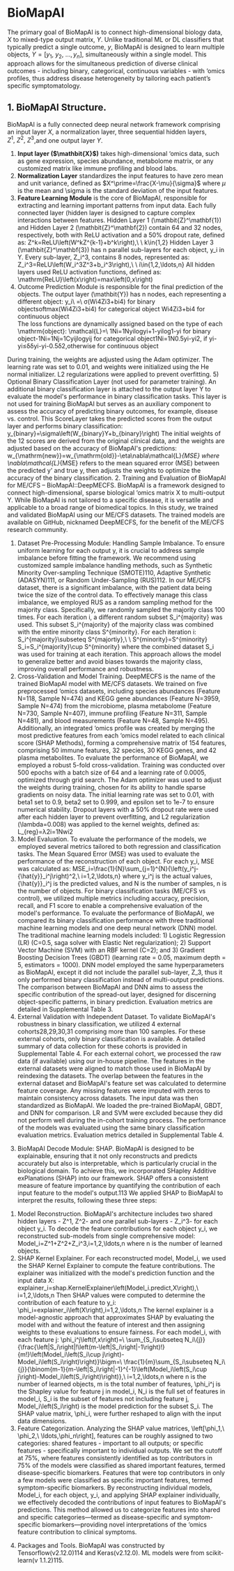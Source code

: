 # BioMapAI
The primary goal of BioMapAI is to connect high-dimensional biology data, $X$ to mixed-type output matrix, $Y$. Unlike traditional ML or DL classifiers that typically predict a single outcome, $y$, BioMapAI is designed to learn multiple objects, $Y=\left[y_1,\ y_2,\ \ldots,y_n\right]$, simultaneously within a single model. This approach allows for the simultaneous prediction of diverse clinical outcomes - including binary, categorical, continuous variables - with ‘omics profiles, thus address disease heterogeneity by tailoring each patient’s specific symptomatology.


## 1. BioMapAI Structure.
BioMapAI is a fully connected deep neural network framework comprising an input layer $X$, a normalization layer, three sequential hidden layers, $Z^1,\ Z^2,\ Z^3$,and one output layer $Y$.

1) **Input layer ($\mathbit{X}$)** takes high-dimensional ‘omics data, such as gene expression, species abundance, metabolome matrix, or any customized matrix like immune profiling and blood labs.
2) **Normalization Layer** standardizes the input features to have zero mean and unit variance, defined as
   $X^\prime=\frac{X-\mu}{\sigma}$
where $\mu$ is the mean and \sigma is the standard deviation of the input features.
3) **Feature Learning Module** is the core of BioMapAI, responsible for extracting and learning important patterns from input data. Each fully connected layer (hidden layer is designed to capture complex interactions between features. Hidden Layer 1 (\mathbit{Z}^\mathbf{1}) and Hidden Layer 2 (\mathbit{Z}^\mathbf{2}) contain 64 and 32 nodes, respectively, both with ReLU activation and a 50% dropout rate, defined as:
Z^k=ReLU\left(W^kZ^{k-1}+b^k\right),\ \ k\in{1,2}
Hidden Layer 3 (\mathbit{Z}^\mathbf{3}) has n parallel sub-layers for each object, y_i in Y. Every sub-layer, Z_i^3, contains 8 nodes, represented as:
Z_i^3=ReLU\left(W_i^3Z^3+b_i^3\right),\ \ i\in{1,2,\ldots,n}
All hidden layers used ReLU activation functions, defined as:
\mathrm{ReLU}\left(x\right)=max\left(0,x\right)
5) Outcome Prediction Module is responsible for the final prediction of the objects. The output layer (\mathbit{Y}) has n nodes, each representing a different object:
y_i\ =\ σ(Wi4Zi3+bi4)                          for binary objectsoftmax(Wi4Zi3+bi4)      for categorical object Wi4Zi3+bi4                         for continuous object   
The loss functions are dynamically assigned based on the type of each \mathrm{object}: 
\mathcal{L}=\ 1Ni=1Nyilogyi+1-yilog1-yi       for binary object-1Ni=1Nj=1Cyijlogyij                          for categorical object1Ni=1N0.5yi-yi2,   if yi-yi≤δδyi-yi-0.5δ2,otherwise      for continuous object  

During training, the weights are adjusted using the Adam optimizer. The learning rate was set to 0.01, and weights were initialized using the He normal initializer. L2 regularizations were applied to prevent overfitting.
5) Optional Binary Classification Layer (not used for parameter training). An additional binary classification layer is attached to the output layer Y to evaluate the model's performance in binary classification tasks. This layer is not used for training BioMapAI but serves as an auxiliary component to assess the accuracy of predicting binary outcomes, for example, disease vs. control. This ScoreLayer takes the predicted scores from the output layer and performs binary classification:
y_{binary}=\sigma\left(W_{binary}Y+b_{binary}\right)
The initial weights of the 12 scores are derived from the original clinical data, and the weights are adjusted based on the accuracy of BioMapAI's predictions:
w_{\mathrm{new}}=w_{\mathrm{old}}-\eta\nabla\mathcal{L}_{MSE}
where \nabla\mathcal{L}_{MSE} refers to the mean squared error (MSE) between the predicted y’ and true y, then adjusts the weights to optimize the accuracy of the binary classification.
2. Training and Evaluation of BioMapAI for ME/CFS – BioMapAI::DeepMECFS. BioMapAI is a framework designed to connect high-dimensional, sparse biological ‘omics matrix X to multi-output Y. While BioMapAI is not tailored to a specific disease, it is versatile and applicable to a broad range of biomedical topics. In this study, we trained and validated BioMapAI using our ME/CFS datasets. The trained models are available on GitHub, nicknamed DeepMECFS, for the benefit of the ME/CFS research community.
1) Dataset Pre-Processing Module: Handling Sample Imbalance. To ensure uniform learning for each output y, it is crucial to address sample imbalance before fitting the framework. We recommend using customized sample imbalance handling methods, such as Synthetic Minority Over-sampling Technique (SMOTE)110, Adaptive Synthetic (ADASYN)111, or Random Under-Sampling (RUS)112. In our ME/CFS dataset, there is a significant imbalance, with the patient data being twice the size of the control data. To effectively manage this class imbalance, we employed RUS as a random sampling method for the majority class. Specifically, we randomly sampled the majority class 100 times. For each iteration i, a different random subset S_i^{majority} was used. This subset S_i^{majority} of the majority class was combined with the entire minority class S^{minority}. For each iteration i:
S_i^{majority}\subseteq S^{majortiy},\ \ S^{minority}=S^{minority}
S_i=S_i^{majority}\cup S^{minority}
where the combined dataset S_i was used for training at each iteration. This approach allows the model to generalize better and avoid biases towards the majority class, improving overall performance and robustness.
2) Cross-Validation and Model Training. DeepMECFS is the name of the trained BioMapAI model with ME/CFS datasets. We trained on five preprocessed ‘omics datasets, including species abundances (Feature N=118, Sample N=474) and KEGG gene abundances (Feature N=3959, Sample N=474) from the microbiome, plasma metabolome (Feature N=730, Sample N=407), immune profiling (Feature N=311, Sample N=481), and blood measurements (Feature N=48, Sample N=495). Additionally, an integrated ‘omics profile was created by merging the most predictive features from each ‘omics model related to each clinical score (SHAP Methods), forming a comprehensive matrix of 154 features, comprising 50 immune features, 32 species, 30 KEGG genes, and 42 plasma metabolites.
To evaluate the performance of BioMapAI, we employed a robust 5-fold cross-validation. Training was conducted over 500 epochs with a batch size of 64 and a learning rate of 0.0005, optimized through grid search. The Adam optimizer was used to adjust the weights during training, chosen for its ability to handle sparse gradients on noisy data. The initial learning rate was set to 0.01, with beta1 set to 0.9, beta2 set to 0.999, and epsilon set to 1e-7 to ensure numerical stability. Dropout layers with a 50% dropout rate were used after each hidden layer to prevent overfitting, and L2 regularization (\lambda=0.008) was applied to the kernel weights, defined as:
L_{reg}=λ2i=1Nwi2
3) Model Evaluation. To evaluate the performance of the models, we employed several metrics tailored to both regression and classification tasks. The Mean Squared Error (MSE) was used to evaluate the performance of the reconstruction of each object. For each y_i, MSE was calculated as: 
MSE_i=\frac{1}{N}\sum_{j=1}^{N}{\left(y_i^j-{\hat{y}}_i^j\right)^2,\ i=1,2,\ldots,n}
where y_i^j is the actual values, {\hat{y}}_i^j is the predicted values, and N is the number of samples, n is the number of objects. For binary classification tasks (ME/CFS vs control), we utilized multiple metrics including accuracy, precision, recall, and F1 score to enable a comprehensive evaluation of the model's performance.
To evaluate the performance of BioMapAI, we compared its binary classification performance with three traditional machine learning models and one deep neural network (DNN) model. The traditional machine learning models included: 1) Logistic Regression (LR) (C=0.5, saga solver with Elastic Net regularization); 2) Support Vector Machine (SVM) with an RBF kernel (C=2); and 3) Gradient Boosting Decision Trees (GBDT) (learning rate = 0.05, maximum depth = 5, estimators = 1000). DNN model employed the same hyperparameters as BioMapAI, except it did not include the parallel sub-layer, Z_3, thus it only performed binary classification instead of multi-output predictions. The comparison between BioMapAI and DNN aims to assess the specific contribution of the spread-out layer, designed for discerning object-specific patterns, in binary prediction. Evaluation metrics are detailed in Supplemental Table 3.
4) External Validation with Independent Dataset. To validate BioMapAI's robustness in binary classification, we utilized 4 external cohorts28,29,30,31 comprising more than 100 samples. For these external cohorts, only binary classification is available. A detailed summary of data collection for these cohorts is provided in Supplemental Table 4. For each external cohort, we processed the raw data (if available) using our in-house pipeline. The features in the external datasets were aligned to match those used in BioMapAI by reindexing the datasets. The overlap between the features in the external dataset and BioMapAI's feature set was calculated to determine feature coverage. Any missing features were imputed with zeros to maintain consistency across datasets. The input data was then standardized as BioMapAI. We loaded the pre-trained BioMapAI, GBDT, and DNN for comparison. LR and SVM were excluded because they did not perform well during the in-cohort training process. The performance of the models was evaluated using the same binary classification evaluation metrics. Evaluation metrics detailed in Supplemental Table 4.
3. BioMapAI Decode Module: SHAP. BioMapAI is designed to be explainable, ensuring that it not only reconstructs and predicts accurately but also is interpretable, which is particularly crucial in the biological domain. To achieve this, we incorporated SHapley Additive exPlanations (SHAP) into our framework. SHAP offers a consistent measure of feature importance by quantifying the contribution of each input feature to the model's output.113 
We applied SHAP to BioMapAI to interpret the results, following these three steps:
1) Model Reconstruction. BioMapAI's architecture includes two shared hidden layers - Z^1, Z^2- and one parallel sub-layers - Z_i^3- for each object y_i. To decode the feature contributions for each object y_i, we reconstructed sub-models from single comprehensive model:
Model_i=Z^1+Z^2+Z_i^3,i=1,2,\ldots,n
where n is the number of learned objects.
2) SHAP Kernel Explainer. For each reconstructed model, Model_i, we used the SHAP Kernel Explainer to compute the feature contributions. The explainer was initialized with the model's prediction function and the input data X:
explainer_i=shap.KernelExplainer\left(Model_i.predict,X\right),\ i=1,2,\ldots,n
Then SHAP values were computed to determine the contribution of each feature to y_i:
\phi_i=explainer_i\left(X\right),i=1,2,\ldots,n
The kernel explainer is a model-agnostic approach that approximates SHAP by evaluating the model with and without the feature of interest and then assigning weights to these evaluations to ensure fairness. For each model_i, with each feature j:
\phi_i^j\left(f,x\right)=\ \sum_{S_i\subseteq N_i\\{j}}{\frac{\left|S_i\right|!\left(m-\left|S_i\right|-1\right)!}{m!}\left(Model_i\left(S_i\cup j\right)-Model_i\left(S_i\right)\right)}\bigm=\ \frac{1}{m}\sum_{S_i\subseteq N_i\\{j}}{\binom{m-1}{m-\left|S_i\right|-1}^{-1}\left(Model_i\left(S_i\cup j\right)-Model_i\left(S_i\right)\right)},\ i=1,2,\ldots,n
where n is the number of learned objects, m is the total number of features, \phi_i^j is the Shapley value for feature j in model_i, N_i is the full set of features in model_i, S_i is the subset of features not including feature j, Model_i\left(S_i\right) is the model prediction for the subset S_i. The SHAP value matrix, \phi_i, were further reshaped to align with the input data dimensions.
3) Feature Categorization. Analyzing the SHAP value matrices, \left[\phi_1,\ \phi_2,\ \ldots,\phi_n\right], features can be roughly assigned to two categories: shared features - important to all outputs; or specific features - specifically important to individual outputs. We set the cutoff at 75%, where features consistently identified as top contributors in 75% of the models were classified as shared important features, termed disease-specific biomarkers. Features that were top contributors in only a few models were classified as specific important features, termed symptom-specific biomarkers.
By reconstructing individual models, Model_i, for each object, y_i, and applying SHAP explainer individually, we effectively decoded the contributions of input features to BioMapAI's predictions. This method allowed us to categorize features into shared and specific categories—termed as disease-specific and symptom-specific biomarkers—providing novel interpretations of the ‘omics feature contribution to clinical symptoms. 
4. Packages and Tools. BioMapAI was constructed by Tensorflow(v2.12.0)114 and Keras(v2.12.0). ML models were from scikit-learn(v 1.1.2)115.
